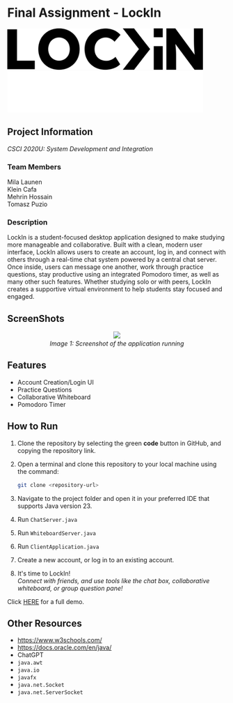 # Final Assignment - LockIn

<img src="src/LockInblack.png#gh-light-mode-only" alt="Light mode logo" width="450">
<img src="LockInwhite.png#gh-dark-mode-only" alt="Dark mode logo" width="450">

## Project Information

*CSCI 2020U: System Development and Integration*

### Team Members
Mila Launen <br>
Klein Cafa <br>
Mehrin Hossain <br>
Tomasz Puzio

### Description
LockIn is a student-focused desktop application designed to make studying more manageable and collaborative. Built with a clean, modern user interface, LockIn allows users to create an account, log in, and connect with others through a real-time chat system powered by a central chat server. Once inside, users can message one another, work through practice questions, stay productive using an integrated Pomodoro timer, as well as many other such features. Whether studying solo or with peers, LockIn creates a supportive virtual environment to help students stay focused and engaged.

## ScreenShots

<figure style="text-align: center;">
  <img src="filename"/>
  <figcaption><em>Image 1: Screenshot of the application running</em></figcaption>
</figure>

## Features
- Account Creation/Login UI
- Practice Questions
- Collaborative Whiteboard
- Pomodoro Timer

## How to Run
1. Clone the repository by selecting the green **code** button in GitHub, and copying the repository link.

3. Open a terminal and clone this repository to your local machine using the command:<br>
   ```bash
   git clone <repository-url>

4. Navigate to the project folder and open it in your preferred IDE that supports Java version 23.

5. Run `ChatServer.java`

6. Run `WhiteboardServer.java`

7. Run `ClientApplication.java`

8. Create a new account, or log in to an existing account.

9. It's time to LockIn! <br>
    *Connect with friends, and use tools like the chat box, collaborative whiteboard, or group question pane!*

Click [HERE](http://example.com) for a full demo.

## Other Resources
* https://www.w3schools.com/
* https://docs.oracle.com/en/java/
* ChatGPT
* `java.awt`
* `java.io`
* `javafx`
* `java.net.Socket`
* `java.net.ServerSocket`
